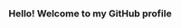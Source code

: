 ### Hello! Welcome to my GitHub profile

<!--
**bwar25/bwar25** is a ✨ _special_ ✨ repository because its `README.md` (this file) appears on your GitHub profile.

